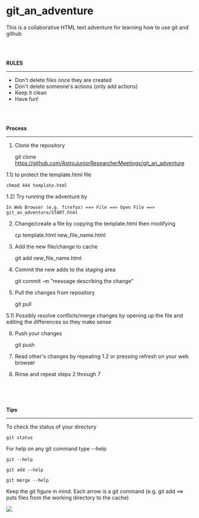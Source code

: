 git_an_adventure
================

This is a collaborative HTML text adventure for learning how to use git and github

<br>
<br>

__RULES__
______________________________________________

* Don't delete files once they are created 
* Don't delete someone's actions (only add actions)
* Keep it clean 
* Have fun!

<br>
<br>

__Process__
______________________________________________
1) Clone the repository 

	git clone https://github.com/AstroJuniorResearcherMeetings/git_an_adventure

1.1) to protect the template.html file

	chmod 444 template.html

1.2) Try running the adventure by

	In Web Browser (e.g. firefox) ==> File ==> Open File ==> git_an_adventure/START.html

2) Change/create a file by copying the template.html then modifying

	cp template.html new_file_name.html

3) Add the new file/change to cache

	git add new_file_name.html

4) Commit the new adds to the staging area
	
	git commit -m "message describing the change"

5) Pull the changes from repository

	git pull

5.1) Possibly resolve conflicts/merge changes by opening up the file and editing the differences so they make sense
	

6) Push your changes
	
	git push

7) Read other's changes by repeating 1.2 or pressing refresh on your web browser

8) Rinse and repeat steps 2 through 7

<br>
<br>
<br>

__Tips__
______________________________________________

To check the status of your directory


	git status

For help on any git command type --help

	git --help 

	git add --help

	git merge --help

Keep the git figure in mind. Each arrow is a git command (e.g. git add ==> puts files from the working directory to the cache)

<img src="http://www.308tube.com/youtube/github/img/Git_flow.png">

